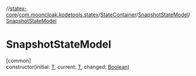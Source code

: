 //[statex-core](../../../../index.md)/[com.mooncloak.kodetools.statex](../../index.md)/[StateContainer](../index.md)/[SnapshotStateModel](index.md)/[SnapshotStateModel](-snapshot-state-model.md)

# SnapshotStateModel

[common]\
constructor(initial: [T](index.md), current: [T](index.md), changed: [Boolean](https://kotlinlang.org/api/latest/jvm/stdlib/kotlin/-boolean/index.html))
